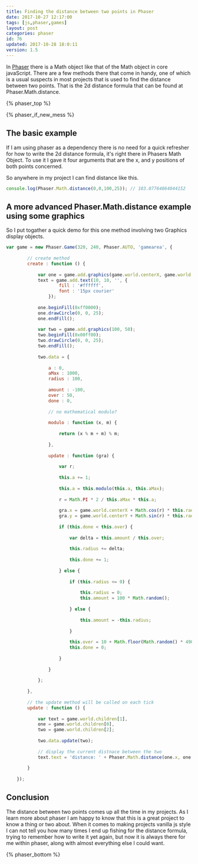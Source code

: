 ```yaml
---
title: Finding the distance between two points in Phaser
date: 2017-10-27 12:17:00
tags: [js,phaser,games]
layout: post
categories: phaser
id: 76
updated: 2017-10-28 18:0:11
version: 1.5
---
```


In [Phaser](http://phaser.io/) there is a Math object like that of the Math object in core javaScript. There are a few methods there that come in handy, one of which is a usual suspects in most projects that is used to find the distance between two points. That is the 2d distance formula that can be found at Phaser.Math.distance.

<!-- more -->

{% phaser_top %}

{% phaser_if_new_mess %}

## The basic example

If I am using phaser as a dependency there is no need for a quick refresher for how to write the 2d distance formula, it's right there in Phasers Math Object. To use it I gave it four arguments that are the x, and y positions of both points concerned.

So anywhere in my project I can find distance like this.

```js
console.log(Phaser.Math.distance(0,0,100,25)); // 103.07764064044152
```

## A more advanced Phaser.Math.distance example using some graphics

So I put togather a quick demo for this one method involving two Graphics display objects.

```js
var game = new Phaser.Game(320, 240, Phaser.AUTO, 'gamearea', {
 
        // create method
        create : function () {
 
            var one = game.add.graphics(game.world.centerX, game.world.centerY),
            text = game.add.text(10, 10, '', {
                    fill : '#ffffff',
                    font : '15px courier'
                });
 
            one.beginFill(0xff0000);
            one.drawCircle(0, 0, 25);
            one.endFill();
 
            var two = game.add.graphics(100, 50);
            two.beginFill(0x00ff00);
            two.drawCircle(0, 0, 25);
            two.endFill();
 
            two.data = {
 
                a : 0,
                aMax : 1000,
                radius : 100,
 
                amount : -100,
                over : 50,
                done : 0,
 
                // no mathematical modulo?
 
                modulo : function (x, m) {
 
                    return (x % m + m) % m;
 
                },
 
                update : function (gra) {
 
                    var r;
 
                    this.a += 1;
 
                    this.a = this.modulo(this.a, this.aMax);
 
                    r = Math.PI * 2 / this.aMax * this.a;
 
                    gra.x = game.world.centerX + Math.cos(r) * this.radius;
                    gra.y = game.world.centerY + Math.sin(r) * this.radius;
 
                    if (this.done < this.over) {
 
                        var delta = this.amount / this.over;
 
                        this.radius += delta;
 
                        this.done += 1;
 
                    } else {
 
                        if (this.radius <= 0) {
 
                            this.radius = 0;
                            this.amount = 100 * Math.random();
 
                        } else {
 
                            this.amount = -this.radius;
 
                        }
 
                        this.over = 10 + Math.floor(Math.random() * 490);
                        this.done = 0;
 
                    }
 
                }
 
            };
 
        },
 
        // the update method will be called on each tick
        update : function () {
 
            var text = game.world.children[1],
            one = game.world.children[0],
            two = game.world.children[2];
 
            two.data.update(two);
 
            // display the current distnace between the two
            text.text = 'distance: ' + Phaser.Math.distance(one.x, one.y, two.x, two.y).toFixed(2);
 
        }
 
    });
```

## Conclusion

The distance between two points comes up all the time in my projects. As I learn more about phaser I am happy to know that this is a great project to know a thing or two about. When it comes to making projects vanilla js style I can not tell you how many times I end up fishing for the distance formula, trying to remember how to write it yet again, but now it is always there for me within phaser, along with almost everything else I could want.

{% phaser_bottom %}